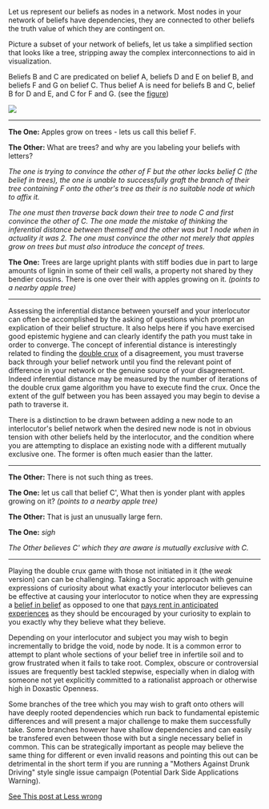 Let us represent our beliefs as nodes in a network. Most nodes in your network of beliefs have dependencies, they are connected to other beliefs the truth value of which they are contingent on.

Picture a subset of your network of beliefs, let us take a simplified section that looks like a tree, stripping away the complex interconnections to aid in visualization. 

Beliefs B and C are predicated on belief A, beliefs D and E on belief B, and beliefs F and G on belief C. Thus belief A is need for beliefs B and C, belief B for D and E, and C for F and G. (see the [figure](https://raw.githubusercontent.com/RichardJActon/RichardJActon.github.io/master/images/inferencialDistance.png))

![](https://raw.githubusercontent.com/RichardJActon/RichardJActon.github.io/master/images/inferencialDistance.png)

---

__The One:__ Apples grow on trees - lets us call this belief F.

__The Other:__ What are trees? and why are you labeling your beliefs with letters?

*The one is trying to convince the other of F but the other lacks belief C (the belief in trees), the one is unable to successfully graft the branch of their tree containing F onto the other's tree as their is no suitable node at which to affix it.*

*The one must then traverse back down their tree to node C and first convince the other of C. The one made the mistake of thinking the inferential distance between themself and the other was but 1 node when in actuality it was 2. The one must convince the other not merely that apples grow on trees but must also introduce the concept of trees.*

__The One:__ Trees are large upright plants with stiff bodies due in part to large amounts of lignin in some of their cell walls, a property not shared by they bendier cousins. There is one over their with apples growing on it. *(points to a nearby apple tree)*

---

Assessing the inferential distance between yourself and your interlocutor can often be accomplished by the asking of questions which prompt an explication of their belief structure. It also helps here if you have exercised good epistemic hygiene and can clearly identify the path you must take in order to converge. The concept of inferential distance is interestingly related to finding the [double crux](https://www.lesserwrong.com/posts/exa5kmvopeRyfJgCy/double-crux-a-strategy-for-resolving-disagreement) of a disagreement, you must traverse back through your belief network until you find the relevant point of difference in your network or the genuine source of your disagreement. Indeed inferential distance may be measured by the number of iterations of the double crux game algorithm you have to execute find the crux. Once the extent of the gulf between you has been assayed you may begin to devise a path to traverse it.

There is a distinction to be drawn between adding a new node to an interlocutor's belief network when the desired new node is not in obvious tension with other beliefs held by the interlocutor, and the condition where you are attempting to displace an existing node with a different mutually exclusive one. The former is often much easier than the latter.

---

__The Other:__ There is not such thing as trees.

__The One:__ let us call that belief C', What then is yonder plant with apples growing on it? *(points to a nearby apple tree)*

__The Other:__ That is just an unusually large fern.

__The One:__ *sigh*

*The Other believes C' which they are aware is mutually exclusive with C.*

---

Playing the double crux game with those not initiated in it (the *weak* version) can can be challenging. Taking a Socratic approach with genuine expressions of curiosity about what exactly your interlocutor believes can be effective at causing your interlocutor to notice when they are expressing a [belief in belief](https://www.lesserwrong.com/posts/CqyJzDZWvGhhFJ7dY/belief-in-belief) as opposed to one that [pays rent in anticipated experiences](https://www.lesserwrong.com/posts/rB4sLpRcRPWJyDXQj/making-beliefs-pay-rent-in-anticipated-experiences-exercises) as they should be encouraged by your curiosity to explain to you exactly why they believe what they believe. 

Depending on your interlocutor and subject you may wish to begin incrementally to bridge the void, node by node. It is a common error to attempt to plant whole sections of your belief tree in infertile soil and to grow frustrated when it fails to take root. Complex, obscure or controversial issues are frequently best tackled stepwise, especially when in dialog with someone not yet explicitly committed to a rationalist approach or otherwise high in Doxastic Openness. 

Some branches of the tree which you may wish to graft onto others will have deeply rooted dependencies which run back to fundamental epistemic differences and will present a major challenge to make them successfully take. Some branches however have shallow dependencies and can easily be transfered even between those with but a single necessary belief in common. This can be strategically important as people may believe the same thing for different or even invalid reasons and pointing this out can be detrimental in the short term if you are running a "Mothers Against Drunk Driving" style single issue campaign (Potential Dark Side Applications Warning).

[See This post at Less wrong](https://www.lesserwrong.com/posts/DdoDzNT8Y99aEAdvh/an-intuitive-explanation-of-inferential-distance)
